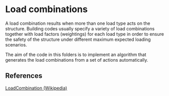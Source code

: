 # Load combinations
A load combination results when more than one load type acts on the structure. Building codes usually specify a variety of load combinations together with load factors (weightings) for each load type in order to ensure the safety of the structure under different maximum expected loading scenarios.

The aim of the code in this folders is to implement an algorithm that generates the load combinations from a set of actions automatically.

## References
[LoadCombination (Wikipedia)](https://en.wikipedia.org/wiki/Structural_load#Load_combinations)
